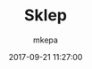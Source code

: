 ---
ID: 1576
title: Sklep
author: mkepa
post_excerpt: ""
layout: page
permalink: http://www.psar.test/sklep/
draft: false
as: sa
date: 2017-09-21 11:27:00
---